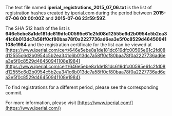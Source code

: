 The text file named **iperial_registrations_2015_07_06.txt** is the list of registration hashes created by iperial.com during the period between **2015-07-06 00:00:00Z** and **2015-07-06 23:59:59Z**.

The SHA 512 hash of the list is **646e5ebe8a1de181dc619dfc00595e61c2fd08d12555c6d2b0954c5b2ea341c6b013dc7a58ff0cf80baa78f0a2227736ad6ea3e5f0c8529d46450941108e1984** and the registration certificate for the list can be viewed at [https://www.iperial.com/cert/646e5ebe8a1de181dc619dfc00595e61c2fd08d12555c6d2b0954c5b2ea341c6b013dc7a58ff0cf80baa78f0a2227736ad6ea3e5f0c8529d46450941108e1984](https://www.iperial.com/cert/646e5ebe8a1de181dc619dfc00595e61c2fd08d12555c6d2b0954c5b2ea341c6b013dc7a58ff0cf80baa78f0a2227736ad6ea3e5f0c8529d46450941108e1984).

To find registrations for a different period, please see the corresponding commit.

For more information, please visit [https://www.iperial.com/](https://www.iperial.com/)
